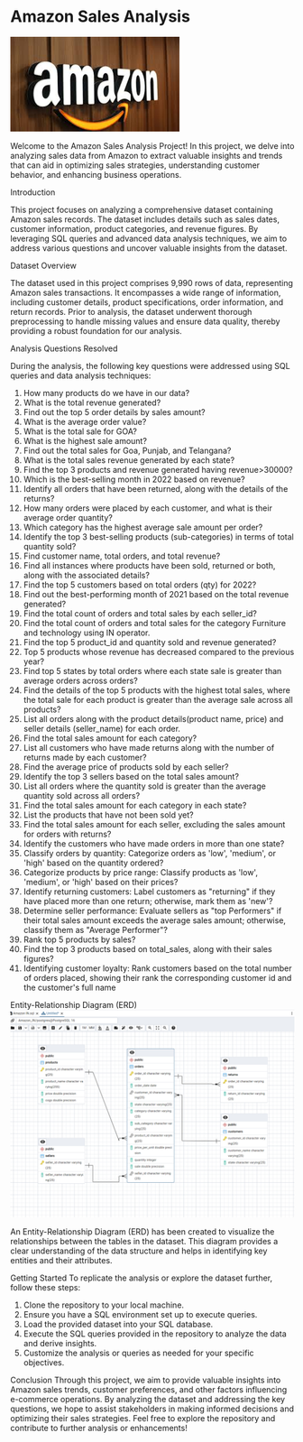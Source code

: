 # Amazon Sales Analysis

 ![Banner Image](https://github.com/Ankitha-2/Amazon_sales_analysis/blob/main/download.jpeg)

Welcome to the Amazon Sales Analysis Project! In this project, we delve into analyzing sales data from Amazon to extract valuable insights and trends that can aid in optimizing sales strategies, understanding customer behavior, and enhancing business operations.

Introduction

This project focuses on analyzing a comprehensive dataset containing Amazon sales records. The dataset includes details such as sales dates, customer information, product categories, and revenue figures. By leveraging SQL queries and advanced data analysis techniques, we aim to address various questions and uncover valuable insights from the dataset.

Dataset Overview

The dataset used in this project comprises 9,990 rows of data, representing Amazon sales transactions. It encompasses a wide range of information, including customer details, product specifications, order information, and return records. Prior to analysis, the dataset underwent thorough preprocessing to handle missing values and ensure data quality, thereby providing a robust foundation for our analysis.

Analysis Questions Resolved

During the analysis, the following key questions were addressed using SQL queries and data analysis techniques:

1.	How many products do we have in our data?
2.	What is the total revenue generated?
3.	Find out the top 5 order details by sales amount? 
4.	What is the average order value?
5.	What is the total sale for GOA?
6.	What is the highest sale amount?
7.	Find out the total sales for Goa, Punjab, and Telangana?
8.	What is the total sales revenue generated by each state?
9.	Find the top 3 products and revenue generated having revenue>30000?
10.	Which is the best-selling month in 2022 based on revenue?
11.	Identify all orders that have been returned, along with the details of the returns?
12.	How many orders were placed by each customer, and what is their average order quantity? 
13.	Which category has the highest average sale amount per order?
14.	Identify the top 3 best-selling products (sub-categories) in terms of total quantity sold?
15.	Find customer name, total orders, and total revenue?
16.	Find all instances where products have been sold, returned or both, along with the associated details?
17.	Find the top 5 customers based on total orders (qty) for 2022?
18.	Find out the best-performing month of 2021 based on the total revenue generated?
19.	Find the total count of orders and total sales by each seller_id?
20.	Find the total count of orders and total sales for the  category Furniture and technology using IN operator.
21.	Find the top 5 product_id and quantity sold and revenue generated?
22.	Top 5 products whose revenue has decreased compared to the previous year?
23.	Find top 5 states by total orders where each state sale is greater than average orders across orders?
24.	Find the details of the top 5 products with the highest total sales, where the total sale for each product is greater than the average sale across all products?
25.	List all orders along with the product details(product name, price) and seller details (seller_name) for each order.
26.	Find the total sales amount for each category?
27.	List all customers who have made returns along with the number of returns made by each customer?
28.	Find the average price of products sold by each seller?
29.	Identify the top 3 sellers based on the total sales amount?
30.	List all orders where the quantity sold is greater than the average quantity sold across all orders?
31.	Find the total sales amount for each category in each state?
32.	List the products that have not been sold yet?
33.	Find the total sales amount for each seller, excluding the sales amount for orders with returns?
34.	Identify the customers who have made orders in more than one state?
35.	Classify orders by quantity: Categorize orders as 'low', 'medium', or 'high' based on the quantity ordered?
36.	Categorize products by price range: Classify products as 'low', 'medium', or 'high' based on their prices?
37.	Identify returning customers: Label customers as "returning" if they have placed more than one return; otherwise, mark them as 'new'?
38.	Determine seller performance: Evaluate sellers as "top Performers" if their total sales amount exceeds the average sales amount; otherwise, classify them as "Average Performer"?
39.	Rank top 5 products by sales?
40.	Find the top 3 products based on total_sales, along with their sales figures?
41.	Identifying customer loyalty: Rank customers based on the  total number of orders placed, showing their rank the corresponding customer id and the customer's full name

Entity-Relationship Diagram (ERD)
![ERD Image](https://github.com/Ankitha-2/Amazon_sales_analysis/blob/main/ERD%20Amazon%20Database.png)
 
 An Entity-Relationship Diagram (ERD) has been created to visualize the relationships between the tables in the dataset. This diagram provides a clear understanding of the data structure and helps in identifying key entities and their attributes.

Getting Started
To replicate the analysis or explore the dataset further, follow these steps:
1.	Clone the repository to your local machine.
2.	Ensure you have a SQL environment set up to execute queries.
3.	Load the provided dataset into your SQL database.
4.	Execute the SQL queries provided in the repository to analyze the data and derive insights.
5.	Customize the analysis or queries as needed for your specific objectives.

Conclusion
Through this project, we aim to provide valuable insights into Amazon sales trends, customer preferences, and other factors influencing e-commerce operations. By analyzing the dataset and addressing the key questions, we hope to assist stakeholders in making informed decisions and optimizing their sales strategies. Feel free to explore the repository and contribute to further analysis or enhancements!


